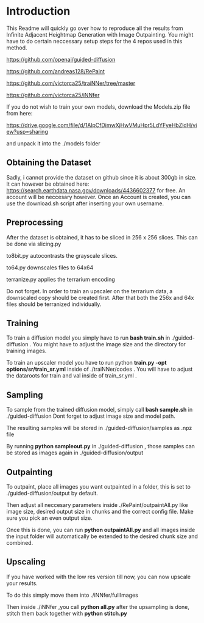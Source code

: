 # Introduction

This Readme will quickly go over how to reproduce all the results from Infinite Adjacent Heightmap Generation
with Image Outpainting.
You might have to do certain neccessary setup steps for the 4 repos used in this method.

https://github.com/openai/guided-diffusion

https://github.com/andreas128/RePaint

https://github.com/victorca25/traiNNer/tree/master

https://github.com/victorca25/iNNfer

If you do not wish to train your own models, download the Models.zip file from here:

https://drive.google.com/file/d/1AlpCfDimwXjHwVMuHpr5LdYFyeHbZldH/view?usp=sharing

and unpack it into the ./models folder


## Obtaining the Dataset

Sadly, i cannot provide the dataset on github since it is about 300gb in size.
It can however be obtained here: https://search.earthdata.nasa.gov/downloads/4436602377
for free. An account will be neccesary however. Once an Account is created, you can use the download.sh script after inserting your own username.

## Preprocessing

After the dataset is obtained, it has to be sliced in 256 x 256 slices. This can be done via slicing.py

to8bit.py autocontrasts the grayscale slices.

to64.py downscales files to 64x64

terranize.py applies the terrarium encoding

Do not forget. In order to train an upscaler on the terrarium data, a downscaled copy should be created first. After that both the 256x and 64x files should be terranized individually.

## Training

To train a diffusion model you simply have to run **bash train.sh** in ./guided-diffusion . You might have to adjust the image size and the directory for training images.

To train an upscaler model you have to run python **train.py -opt options/sr/train_sr.yml** inside of ./traiNNer/codes . You will have to adjust the dataroots for train and val inside of train_sr.yml .

## Sampling

To sample from the trained diffusion model, simply call **bash sample.sh** in ./guided-diffusion Dont forget to adjust image size and model path. 

The resulting samples will be stored in ./guided-diffusion/samples as .npz file

By running **python sampleout.py** in ./guided-diffusion , those samples can be stored as images again in ./guided-diffusion/output

## Outpainting

To outpaint, place all images you want outpainted in a folder, this is set to ./guided-diffusion/output by default. 

Then adjust all neccesary parameters inside ./RePaint/outpaintAll.py like image size, desired output size in chunks and the correct config file. Make sure you pick an even output size.

Once this is done, you can run **python outpaintAll.py** and all images inside the input folder will automatically be extended to the desired chunk size and combined.

## Upscaling

If you have worked with the low res version till now, you can now upscale your results.

To do this simply move them into ./iNNfer/fullImages 

Then inside ./iNNfer ,you call **python all.py** after the upsampling is done, stitch them back together with **python stitch.py**
